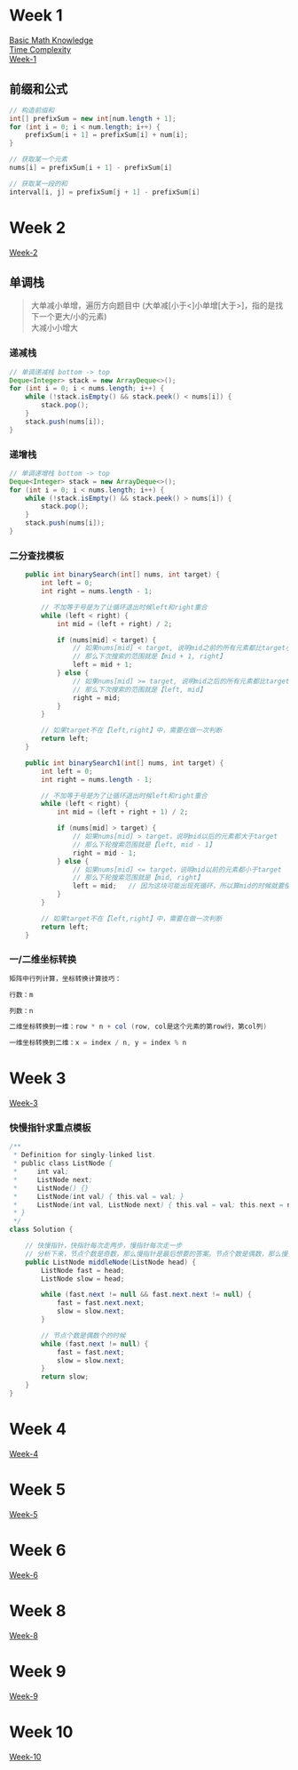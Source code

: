 # Week 1
[Basic Math Knowledge](./week1/basicMath.md)   
[Time Complexity](./week1/timeComplexity.md)   
[Week-1](./week1/week-1.md) 

## 前缀和公式
```java
// 构造前缀和
int[] prefixSum = new int[num.length + 1];
for (int i = 0; i < num.length; i++) {
    prefixSum[i + 1] = prefixSum[i] + num[i];
}

// 获取某一个元素
nums[i] = prefixSum[i + 1] - prefixSum[i]

// 获取某一段的和
interval[i, j] = prefixSum[j + 1] - prefixSum[i]
```


# Week 2
[Week-2](./week2/week-2.md) 

## 单调栈
> 大单减小单增，遍历方向题目中 (大单减[小于<]小单增[大于>]，指的是找下一个更大/小的元素)  
> 大减小小增大
### 递减栈
```java
// 单调递减栈 bottom -> top
Deque<Integer> stack = new ArrayDeque<>();
for (int i = 0; i < nums.length; i++) {
    while (!stack.isEmpty() && stack.peek() < nums[i]) {
        stack.pop();
    }
    stack.push(nums[i]);
}
```

### 递增栈
```java
// 单调递增栈 bottom -> top
Deque<Integer> stack = new ArrayDeque<>();
for (int i = 0; i < nums.length; i++) {
    while (!stack.isEmpty() && stack.peek() > nums[i]) {
        stack.pop();
    }
    stack.push(nums[i]);
}
```

### 二分查找模板

```java
    public int binarySearch(int[] nums, int target) {
        int left = 0;
        int right = nums.length - 1;

        // 不加等于号是为了让循环退出时候left和right重合
        while (left < right) {
            int mid = (left + right) / 2;

            if (nums[mid] < target) {
                // 如果nums[mid] < target, 说明mid之前的所有元素都比target小
                // 那么下次搜索的范围就是【mid + 1, right】
                left = mid + 1;
            } else {
                // 如果nums[mid] >= target, 说明mid之后的所有元素都比target大
                // 那么下次搜索的范围就是【left, mid】
                right = mid;
            }
        }

        // 如果target不在【left,right】中，需要在做一次判断
        return left;
    }
```

```java
    public int binarySearch1(int[] nums, int target) {
        int left = 0;
        int right = nums.length - 1;

        // 不加等于号是为了让循环退出时候left和right重合
        while (left < right) {
            int mid = (left + right + 1) / 2;

            if (nums[mid] > target) {
                // 如果nums[mid] > target，说明mid以后的元素都大于target
                // 那么下轮搜索范围就是【left, mid - 1】
                right = mid - 1;
            } else {
                // 如果nums[mid] <= target，说明mid以前的元素都小于target
                // 那么下轮搜索范围就是【mid, right】
                left = mid;   // 因为这块可能出现死循环，所以算mid的时候就要使用+1的办法
            }
        }

        // 如果target不在【left,right】中，需要在做一次判断
        return left;
    }
```

### 一/二维坐标转换
```java
矩阵中行列计算，坐标转换计算技巧：

行数：m

列数：n

二维坐标转换到一维：row * n + col (row, col是这个元素的第row行，第col列)

一维坐标转换到二维：x = index / n, y = index % n
```


# Week 3

[Week-3](./week3/week-3.md) 

### 快慢指针求重点模板
```java
/**
 * Definition for singly-linked list.
 * public class ListNode {
 *     int val;
 *     ListNode next;
 *     ListNode() {}
 *     ListNode(int val) { this.val = val; }
 *     ListNode(int val, ListNode next) { this.val = val; this.next = next; }
 * }
 */
class Solution {

    // 快慢指针，快指针每次走两步，慢指针每次走一步
    // 分析下来，节点个数是奇数，那么慢指针是最后想要的答案。节点个数是偶数，那么慢指针还需要再走一步才能走到中间位置
    public ListNode middleNode(ListNode head) {
        ListNode fast = head;
        ListNode slow = head;

        while (fast.next != null && fast.next.next != null) {
            fast = fast.next.next;
            slow = slow.next;
        }

        // 节点个数是偶数个的时候
        while (fast.next != null) {
            fast = fast.next;
            slow = slow.next;
        }
        return slow;
    }
}
```

# Week 4

[Week-4](./week4/week-4.md) 



# Week 5

[Week-5](./week5/week-5.md) 



# Week 6

[Week-6](./week6/week-6.md) 



# Week 8

[Week-8](./week8/week-8.md) 



# Week 9

[Week-9](./week9/week-9.md) 



# Week 10

[Week-10](./week10/week-10.md) 
